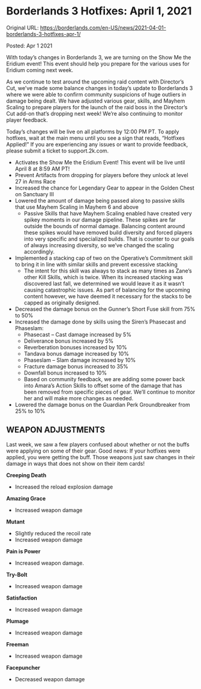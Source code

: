 Borderlands 3 Hotfixes: April 1, 2021
=====================================

Original URL: https://borderlands.com/en-US/news/2021-04-01-borderlands-3-hotfixes-apr-1/

Posted: Apr 1 2021

With today’s changes in Borderlands 3, we are turning on the Show Me the Eridium event! This event should help you prepare for the various uses for Eridium coming next week.

As we continue to test around the upcoming raid content with Director’s Cut, we’ve made some balance changes in today’s update to Borderlands 3 where we were able to confirm community suspicions of huge outliers in damage being dealt. We have adjusted various gear, skills, and Mayhem Scaling to prepare players for the launch of the raid boss in the Director’s Cut add-on that’s dropping next week! We’re also continuing to monitor player feedback.

Today’s changes will be live on all platforms by 12:00 PM PT. To apply hotfixes, wait at the main menu until you see a sign that reads, “Hotfixes Applied!” If you are experiencing any issues or want to provide feedback, please submit a ticket to support.2k.com.

- Activates the Show Me the Eridium Event! This event will be live until April 8 at 8:59 AM PT!
- Prevent Artifacts from dropping for players before they unlock at level 27 in Arms Race
- Increased the chance for Legendary Gear to appear in the Golden Chest on Sanctuary III
- Lowered the amount of damage being passed along to passive skills that use Mayhem Scaling in Mayhem 6 and above
  - Passive Skills that have Mayhem Scaling enabled have created very spikey moments in our damage pipeline. These spikes are far outside the bounds of normal damage. Balancing content around these spikes would have removed build diversity and forced players into very specific and specialized builds. That is counter to our goals of always increasing diversity, so we’ve changed the scaling accordingly.
- Implemented a stacking cap of two on the Operative’s Commitment skill to bring it in line with similar skills and prevent excessive stacking
  - The intent for this skill was always to stack as many times as Zane’s other Kill Skills, which is twice. When its increased stacking was discovered last fall, we determined we would leave it as it wasn’t causing catastrophic issues. As part of balancing for the upcoming content however, we have deemed it necessary for the stacks to be capped as originally designed.
- Decreased the damage bonus on the Gunner’s Short Fuse skill from 75% to 50%
- Increased the damage done by skills using the Siren’s Phasecast and Phaseslam:
  - Phasecast – Cast damage increased by 5%
  - Deliverance bonus increased by 5%
  - Reverberation bonuses increased by 10%
  - Tandava bonus damage increased by 10%
  - Phaseslam – Slam damage increased by 10%
  - Fracture damage bonus increased to 35%
  - Downfall bonus increased to 10%
  - Based on community feedback, we are adding some power back into Amara’s Action Skills to offset some of the damage that has been removed from specific pieces of gear. We’ll continue to monitor her and will make more changes as needed.
- Lowered the damage bonus on the Guardian Perk Groundbreaker from 25% to 10%

WEAPON ADJUSTMENTS
------------------

Last week, we saw a few players confused about whether or not the buffs were applying on some of their gear. Good news: If your hotfixes were applied, you were getting the buff. Those weapons just saw changes in their damage in ways that does not show on their item cards!

**Creeping Death**

- Increased the reload explosion damage

**Amazing Grace**

- Increased weapon damage

**Mutant**

- Slightly reduced the recoil rate
- Increased weapon damage

**Pain is Power**

- Increased weapon damage.

**Try-Bolt**

- Increased weapon damage

**Satisfaction**

- Increased weapon damage

**Plumage**

- Increased weapon damage

**Freeman**

- Increased weapon damage

**Facepuncher**

- Decreased weapon damage

